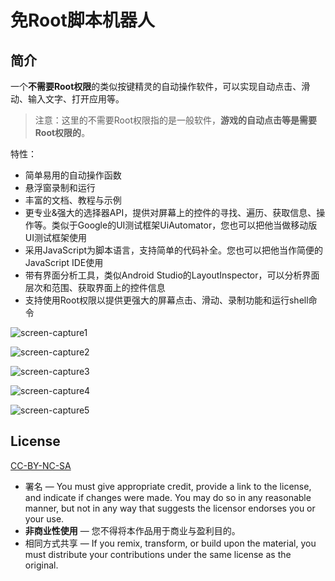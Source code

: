 # 免Root脚本机器人
## 简介
一个**不需要Root权限**的类似按键精灵的自动操作软件，可以实现自动点击、滑动、输入文字、打开应用等。  
> 注意：这里的不需要Root权限指的是一般软件，**游戏的自动点击等是需要Root权限的**。  

特性：
* 简单易用的自动操作函数
* 悬浮窗录制和运行
* 丰富的文档、教程与示例
* 更专业&强大的选择器API，提供对屏幕上的控件的寻找、遍历、获取信息、操作等。类似于Google的UI测试框架UiAutomator，您也可以把他当做移动版UI测试框架使用
* 采用JavaScript为脚本语言，支持简单的代码补全。您也可以把他当作简便的JavaScript IDE使用
* 带有界面分析工具，类似Android Studio的LayoutInspector，可以分析界面层次和范围、获取界面上的控件信息
* 支持使用Root权限以提供更强大的屏幕点击、滑动、录制功能和运行shell命令

![screen-capture1](https://raw.githubusercontent.com/hyb1996/NoRootScriptDroid/master/screen-captures/ss1.png)

![screen-capture2](https://raw.githubusercontent.com/hyb1996/NoRootScriptDroid/master/screen-captures/ss2.png)

![screen-capture3](https://raw.githubusercontent.com/hyb1996/NoRootScriptDroid/master/screen-captures/ss3.png)

![screen-capture4](https://raw.githubusercontent.com/hyb1996/NoRootScriptDroid/master/screen-captures/ss4.png)

![screen-capture5](https://raw.githubusercontent.com/hyb1996/NoRootScriptDroid/master/screen-captures/ss5.png)

## License
[CC-BY-NC-SA](https://github.com/hyb1996/NoRootScriptDroid/blob/master/LICENSE.md)
* 署名 — You must give appropriate credit, provide a link to the license, and indicate if changes were made. You may do so in any reasonable manner, but not in any way that suggests the licensor endorses you or your use.
* **非商业性使用** — 您不得将本作品用于商业与盈利目的。
* 相同方式共享 — If you remix, transform, or build upon the material, you must distribute your contributions under the same license as the original.